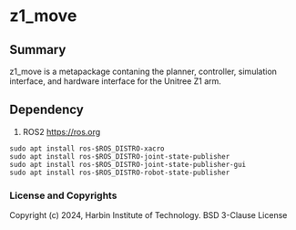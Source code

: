 # z1_move

## Summary
z1_move is a metapackage contaning the planner, controller, simulation interface, 
and hardware interface for the Unitree Z1 arm.

## Dependency
1. ROS2
https://ros.org

```
sudo apt install ros-$ROS_DISTRO-xacro
sudo apt install ros-$ROS_DISTRO-joint-state-publisher
sudo apt install ros-$ROS_DISTRO-joint-state-publisher-gui
sudo apt install ros-$ROS_DISTRO-robot-state-publisher
```

### License and Copyrights
Copyright (c) 2024, Harbin Institute of Technology.
BSD 3-Clause License